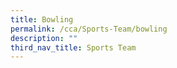 ```yaml
---
title: Bowling
permalink: /cca/Sports-Team/bowling
description: ""
third_nav_title: Sports Team
---
```

